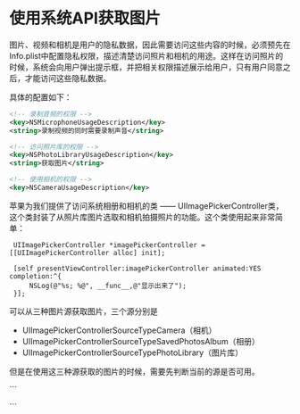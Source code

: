 # 使用系统API获取图片

图片、视频和相机是用户的隐私数据，因此需要访问这些内容的时候，必须预先在Info.plist中配置隐私权限，描述清楚访问照片和相机的用途。这样在访问照片的时候，系统会向用户弹出提示框，并把相关权限描述展示给用户，只有用户同意之后，才能访问这些隐私数据。

具体的配置如下：

```xml
<!-- 录制音频的权限 -->
<key>NSMicrophoneUsageDescription</key>
<string>录制视频的同时需要录制声音</string>

<!-- 访问照片库的权限 -->
<key>NSPhotoLibraryUsageDescription</key>
<string>获取图片</string>

<!-- 使用相机的权限 -->
<key>NSCameraUsageDescription</key>
```

苹果为我们提供了访问系统相册和相机的类 —— UIImagePickerController类，这个类封装了从照片库图片选取和相机拍摄照片的功能。这个类使用起来非常简单：

```
 UIImagePickerController *imagePickerController = [[UIImagePickerController alloc] init];

 [self presentViewController:imagePickerController animated:YES completion:^{
     NSLog(@"%s; %@", __func__,@"显示出来了");
 }];
```

可以从三种图片源获取图片，三个源分别是

* UIImagePickerControllerSourceTypeCamera（相机）
* UIImagePickerControllerSourceTypeSavedPhotosAlbum（相册）
* UIImagePickerControllerSourceTypePhotoLibrary（图片库）

但是在使用这三种源获取的图片的时候，需要先判断当前的源是否可用。

\`\`\`

\`\`\`

